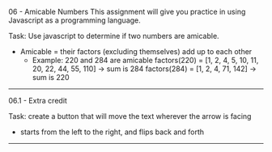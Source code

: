 06 - Amicable Numbers
This assignment will give you practice in using Javascript as a programming language.

Task: Use javascript to determine if two numbers are amicable.
  - Amicable = their factors (excluding themselves) add up to each other
    - Example: 220 and 284 are amicable
        factors(220) =  [1, 2, 4, 5, 10, 11, 20, 22, 44, 55, 110] → sum is 284
        factors(284) = [1, 2, 4, 71, 142] → sum is 220
        
--------------------------------------------------------------------------

06.1 - Extra credit

Task: create a button that will move the text wherever the arrow is facing
  - starts from the left to the right, and flips back and forth

--------------------------------------------------------------------------
